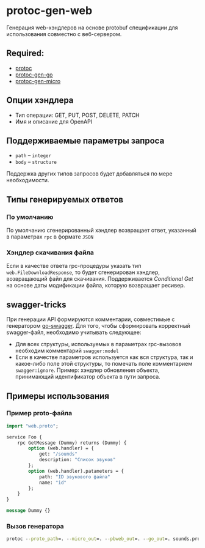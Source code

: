 # protoc-gen-web

Генерация web-хэндлеров на основе protobuf спецификации для использования совместно с веб-сервером.  

## Required: 

- [protoc](https://github.com/google/protobuf)
- [protoc-gen-go](https://github.com/golang/protobuf)
- [protoc-gen-micro](https://github.com/micro/micro/tree/master/cmd/protoc-gen-micro)

## Опции хэндлера

* Тип операции: GET, PUT, POST, DELETE, PATCH
* Имя и описание для OpenAPI

## Поддерживаемые параметры запроса

* `path` – `integer`
* `body` – `structure` 

Поддержка других типов запросов будет добавляться по мере необходимости.

## Типы генерируемых ответов

### По умолчанию

По умолчанию сгенерированный хэндлер возвращает ответ, указанный в параметрах `rpc` в формате `JSON`

### Хэндлер скачивания файла

Если в качестве ответа rpc-процедуры указать тип `web.FileDownloadResponse`, то будет сгенерирован хэндлер, возвращающий файл для скачивания. Поддерживается *Conditional Get* на основе даты модификации файла, которую возвращает ресивер.

## swagger-tricks

При генерации API формируются комментарии, совместимые с генератором [go-swagger](https://github.com/go-swagger). Для того, чтобы сформировать корректный swagger-файл, необходимо учитывать следующее:  

* Для всех структуры, используемых в параметрах rpc-вызовов необходим комментарий `swagger:model`
* Если в качестве параметров используется как вся структура, так и какое-либо поле этой структуры, то помечать поле комментарием `swagger:ignore`. Пример: хэндлер обновления объекта, принимающий идентификатор объекта в пути запроса. 

## Примеры использования

### Пример proto-файла

```proto
import "web.proto";

service Foo {
    rpc GetMessage (Dummy) returns (Dummy) {
        option (web.handler) = {
            get: "/sounds"
            description: "Список звуков"
        };
        option (web.handler).patameters = {
            path: "ID звукового файла"
            name: "id"
        };
    }
}

message Dummy {}
```

### Вызов генератора
```cmd
protoc --proto_path=. --micro_out=. --pbweb_out=. --go_out=. sounds.proto
```
